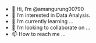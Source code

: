 - 👋 Hi, I’m @amangurung00790
- 👀 I’m interested in Data Analysis.
- 🌱 I’m currently learning ...
- 💞️ I’m looking to collaborate on ...
- 📫 How to reach me ...

<!---
amangurung00790/amangurung00790 is a ✨ special ✨ repository because its `README.md` (this file) appears on your GitHub profile.
You can click the Preview link to take a look at your changes.
--->
